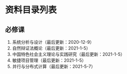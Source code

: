 # 资料目录列表

## 必修课
1. 系统分析与设计（最后更新：2020-12-9）
2. 自然辩证法概论（最后更新：2021-1-5）
3. 中国特色社会主义理论与实践研究（最后更新：2021-1-5）
4. 敏捷项目管理（最后更新：2021-1-5）
5. 并行与分布式计算（最后更新：2021-5-7）
